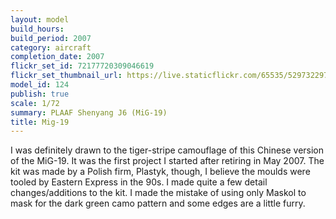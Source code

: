 ```yaml
---
layout: model
build_hours: 
build_period: 2007
category: aircraft
completion_date: 2007
flickr_set_id: 72177720309046619
flickr_set_thumbnail_url: https://live.staticflickr.com/65535/52973229783_404a1354a5_m.jpg
model_id: 124
publish: true
scale: 1/72
summary: PLAAF Shenyang J6 (MiG-19)
title: Mig-19
---
```


I was definitely drawn to the tiger-stripe camouflage of this Chinese version of the MiG-19. It was the first project I started after retiring in May 2007. The kit was made by a Polish firm, Plastyk, though, I believe the moulds were tooled by Eastern Express in the 90s. I made quite a few detail changes/additions to the kit. I made the mistake of using only Maskol to mask for the dark green camo pattern and some edges are a little furry.
